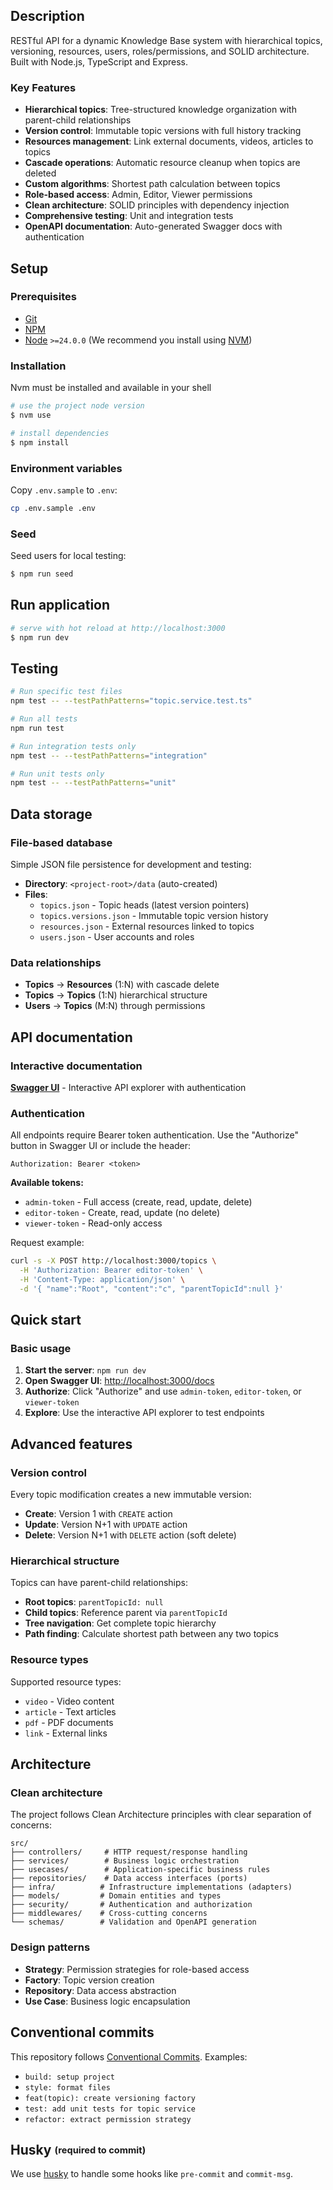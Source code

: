 ## Description

RESTful API for a dynamic Knowledge Base system with hierarchical topics, versioning, resources, users, roles/permissions, and SOLID architecture. Built with Node.js, TypeScript and Express.

### Key Features

- **Hierarchical topics**: Tree-structured knowledge organization with parent-child relationships
- **Version control**: Immutable topic versions with full history tracking
- **Resources management**: Link external documents, videos, articles to topics
- **Cascade operations**: Automatic resource cleanup when topics are deleted
- **Custom algorithms**: Shortest path calculation between topics
- **Role-based access**: Admin, Editor, Viewer permissions
- **Clean architecture**: SOLID principles with dependency injection
- **Comprehensive testing**: Unit and integration tests
- **OpenAPI documentation**: Auto-generated Swagger docs with authentication

## Setup

### Prerequisites

- [Git](https://git-scm.com/)
- [NPM](https://www.npmjs.com/)
- [Node](https://nodejs.org/en/) `>=24.0.0` (We recommend you install using [NVM](https://github.com/nvm-sh/nvm))

### Installation

Nvm must be installed and available in your shell

```bash
# use the project node version
$ nvm use

# install dependencies
$ npm install
```

### Environment variables

Copy `.env.sample` to `.env`:

```bash
cp .env.sample .env
```

### Seed

Seed users for local testing:

```bash
$ npm run seed
```

## Run application

```bash
# serve with hot reload at http://localhost:3000
$ npm run dev
```

## Testing

```bash
# Run specific test files
npm test -- --testPathPatterns="topic.service.test.ts"

# Run all tests
npm run test

# Run integration tests only
npm test -- --testPathPatterns="integration"

# Run unit tests only
npm test -- --testPathPatterns="unit"
```

## Data storage

### File-based database

Simple JSON file persistence for development and testing:

- **Directory**: `<project-root>/data` (auto-created)
- **Files**:
  - `topics.json` - Topic heads (latest version pointers)
  - `topics.versions.json` - Immutable topic version history
  - `resources.json` - External resources linked to topics
  - `users.json` - User accounts and roles

### Data relationships

- **Topics** → **Resources** (1:N) with cascade delete
- **Topics** → **Topics** (1:N) hierarchical structure
- **Users** → **Topics** (M:N) through permissions

## API documentation

### Interactive documentation

**[Swagger UI](http://localhost:3000/docs)** - Interactive API explorer with authentication

### Authentication

All endpoints require Bearer token authentication. Use the "Authorize" button in Swagger UI or include the header:

```
Authorization: Bearer <token>
```

**Available tokens:**

- `admin-token` - Full access (create, read, update, delete)
- `editor-token` - Create, read, update (no delete)
- `viewer-token` - Read-only access

Request example:

```bash
curl -s -X POST http://localhost:3000/topics \
  -H 'Authorization: Bearer editor-token' \
  -H 'Content-Type: application/json' \
  -d '{ "name":"Root", "content":"c", "parentTopicId":null }'
```

## Quick start

### Basic usage

1. **Start the server**: `npm run dev`
2. **Open Swagger UI**: [http://localhost:3000/docs](http://localhost:3000/docs)
3. **Authorize**: Click "Authorize" and use `admin-token`, `editor-token`, or `viewer-token`
4. **Explore**: Use the interactive API explorer to test endpoints

## Advanced features

### Version control

Every topic modification creates a new immutable version:

- **Create**: Version 1 with `CREATE` action
- **Update**: Version N+1 with `UPDATE` action
- **Delete**: Version N+1 with `DELETE` action (soft delete)

### Hierarchical structure

Topics can have parent-child relationships:

- **Root topics**: `parentTopicId: null`
- **Child topics**: Reference parent via `parentTopicId`
- **Tree navigation**: Get complete topic hierarchy
- **Path finding**: Calculate shortest path between any two topics

### Resource types

Supported resource types:

- `video` - Video content
- `article` - Text articles
- `pdf` - PDF documents
- `link` - External links

## Architecture

### Clean architecture

The project follows Clean Architecture principles with clear separation of concerns:

```
src/
├── controllers/     # HTTP request/response handling
├── services/        # Business logic orchestration
├── usecases/        # Application-specific business rules
├── repositories/    # Data access interfaces (ports)
├── infra/          # Infrastructure implementations (adapters)
├── models/         # Domain entities and types
├── security/       # Authentication and authorization
├── middlewares/    # Cross-cutting concerns
└── schemas/        # Validation and OpenAPI generation
```

### Design patterns

- **Strategy**: Permission strategies for role-based access
- **Factory**: Topic version creation
- **Repository**: Data access abstraction
- **Use Case**: Business logic encapsulation

## Conventional commits

This repository follows [Conventional Commits](https://www.conventionalcommits.org/en/v1.0.0/). Examples:

- `build: setup project`
- `style: format files`
- `feat(topic): create versioning factory`
- `test: add unit tests for topic service`
- `refactor: extract permission strategy`

## Husky <sub><sup>(required to commit)</sup></sub>

We use [husky](https://www.npmjs.com/package/husky) to handle some hooks like `pre-commit` and `commit-msg`.
